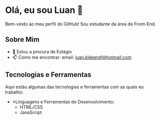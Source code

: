 # Olá, eu sou Luan 👋

Bem-vindo ao meu perfil do GitHub! Sou estudante da área de Front-End. 

## Sobre Mim

- 🔭 Estou a procura de Estágio
- 📫 Como me encontrar: email: luan.klebergf@hotmail.com

## Tecnologias e Ferramentas

Aqui estão algumas das tecnologias e ferramentas com as quais eu trabalho:

- *Linguagens e Ferramentas de Desenvolvimento:
  - HTML/CSS
  - JavaScript
